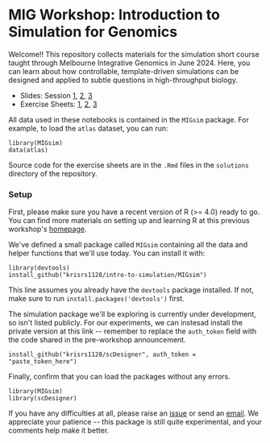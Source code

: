 # MIG Workshop: Introduction to Simulation for Genomics

Welcome!! This repository collects materials for the simulation short course taught through Melbourne Integrative Genomics in June 2024. Here, you can learn about how controllable, template-driven simulations can be designed and applied to subtle questions in high-throughput biology.

* Slides: Session [1](https://go.wisc.edu/gfj36r), [2](https://go.wisc.edu/rc776i), [3](https://github.com/krisrs1128/intro-to-simulation/)
* Exercise Sheets: [1](https://connect.doit.wisc.edu/content/40e0e34c-c63f-444b-b5bf-9c696aa4fcf9), [2](https://connect.doit.wisc.edu/content/a8967d1a-2b04-4a23-b040-1f78e375d13d), [3](https://github.com/krisrs1128/intro-to-simulation/)

All data used in these notebooks is contained in the `MIGsim` package. For
example, to load the `atlas` dataset, you can run:

```{r}
library(MIGsim)
data(atlas)
```

Source code for the exercise sheets are in the `.Rmd` files in the `solutions`
directory of the repository. 

### Setup

First, please make sure you have a recent version of R (>= 4.0) ready to go. You
can find more materials on setting up and learning R at this previous workshop's
[homepage](https://melbintgen.github.io/intro-to-r/intro_r_biologists.html).

We've defined a small package called `MIGsim` containing all the data and helper
functions that we'll use today. You can install it with:

```{r}
library(devtools)
install_github("krisrs1128/intro-to-simulation/MIGsim")
```

This line assumes you already have the `devtools` package installed. If not,
make sure to run `install.packages('devtools')` first.

The simulation package we'll be exploring is currently under development, so
isn't listed publicly. For our experiments, we can instesad install the private
version at this link -- remember to replace the `auth_token` field with the code
shared in the pre-workshop announcement.

```{r}
install_github("krisrs1128/scDesigner", auth_token = "paste_token_here")
```

Finally, confirm that you can load the packages without any errors.

```{r}
library(MIGsim)
library(scDesigner)
```

If you have any difficulties at all, please raise an
[issue](https://github.com/krisrs1128/intro-to-simulation/issues) or send an
[email](mailto:ksankaran@wisc.edu). We appreciate your patience -- this package
is still quite experimental, and your comments help make it better.
